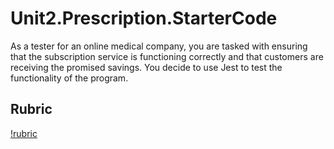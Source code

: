 # Unit2.Prescription.StarterCode

As a tester for an online medical company, you are tasked with ensuring that the subscription service is functioning correctly and that customers are receiving the promised savings. You decide to use Jest to test the functionality of the program.

## Rubric
[!rubric](./rubric.png)